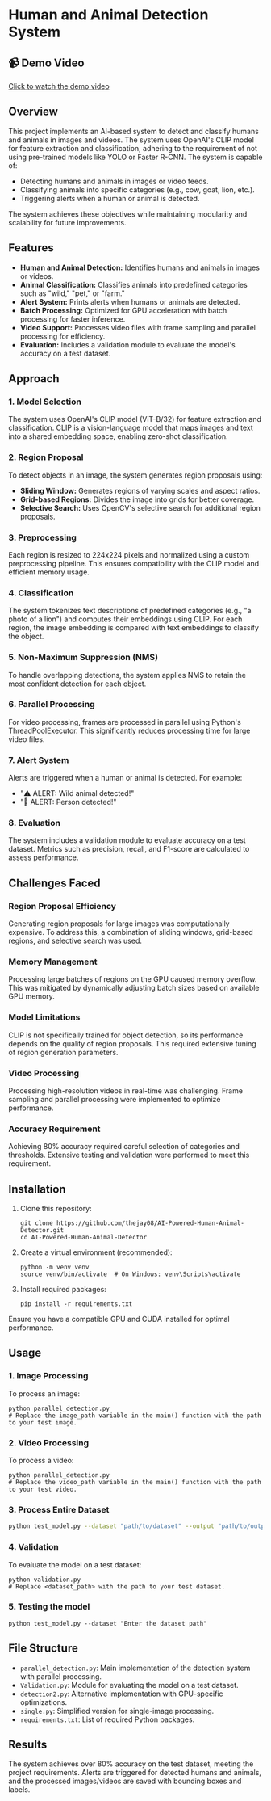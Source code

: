 # Human and Animal Detection System

## 📹 Demo Video

[Click to watch the demo video](./https://github.com/thejay08/AI-Powered-Human-Animal-Detector/blob/main/Demo_Video.mp4)

## Overview
This project implements an AI-based system to detect and classify humans and animals in images and videos. The system uses OpenAI's CLIP model for feature extraction and classification, adhering to the requirement of not using pre-trained models like YOLO or Faster R-CNN. The system is capable of:

- Detecting humans and animals in images or video feeds.
- Classifying animals into specific categories (e.g., cow, goat, lion, etc.).
- Triggering alerts when a human or animal is detected.

The system achieves these objectives while maintaining modularity and scalability for future improvements.

## Features
- **Human and Animal Detection:** Identifies humans and animals in images or videos.
- **Animal Classification:** Classifies animals into predefined categories such as "wild," "pet," or "farm."
- **Alert System:** Prints alerts when humans or animals are detected.
- **Batch Processing:** Optimized for GPU acceleration with batch processing for faster inference.
- **Video Support:** Processes video files with frame sampling and parallel processing for efficiency.
- **Evaluation:** Includes a validation module to evaluate the model's accuracy on a test dataset.

## Approach

### 1. Model Selection
The system uses OpenAI's CLIP model (ViT-B/32) for feature extraction and classification. CLIP is a vision-language model that maps images and text into a shared embedding space, enabling zero-shot classification.

### 2. Region Proposal
To detect objects in an image, the system generates region proposals using:

- **Sliding Window:** Generates regions of varying scales and aspect ratios.
- **Grid-based Regions:** Divides the image into grids for better coverage.
- **Selective Search:** Uses OpenCV's selective search for additional region proposals.

### 3. Preprocessing
Each region is resized to 224x224 pixels and normalized using a custom preprocessing pipeline. This ensures compatibility with the CLIP model and efficient memory usage.

### 4. Classification
The system tokenizes text descriptions of predefined categories (e.g., "a photo of a lion") and computes their embeddings using CLIP. For each region, the image embedding is compared with text embeddings to classify the object.

### 5. Non-Maximum Suppression (NMS)
To handle overlapping detections, the system applies NMS to retain the most confident detection for each object.

### 6. Parallel Processing
For video processing, frames are processed in parallel using Python's ThreadPoolExecutor. This significantly reduces processing time for large video files.

### 7. Alert System
Alerts are triggered when a human or animal is detected. For example:

- "⚠️ ALERT: Wild animal detected!"
- "👤 ALERT: Person detected!"

### 8. Evaluation
The system includes a validation module to evaluate accuracy on a test dataset. Metrics such as precision, recall, and F1-score are calculated to assess performance.

## Challenges Faced

### Region Proposal Efficiency
Generating region proposals for large images was computationally expensive. To address this, a combination of sliding windows, grid-based regions, and selective search was used.

### Memory Management
Processing large batches of regions on the GPU caused memory overflow. This was mitigated by dynamically adjusting batch sizes based on available GPU memory.

### Model Limitations
CLIP is not specifically trained for object detection, so its performance depends on the quality of region proposals. This required extensive tuning of region generation parameters.

### Video Processing
Processing high-resolution videos in real-time was challenging. Frame sampling and parallel processing were implemented to optimize performance.

### Accuracy Requirement
Achieving 80% accuracy required careful selection of categories and thresholds. Extensive testing and validation were performed to meet this requirement.

## Installation
1. Clone this repository:
   ```
   git clone https://github.com/thejay08/AI-Powered-Human-Animal-Detector.git
   cd AI-Powered-Human-Animal-Detector
   ```

2. Create a virtual environment (recommended):
   ```
   python -m venv venv
   source venv/bin/activate  # On Windows: venv\Scripts\activate
   ```

3. Install required packages:
   ```
   pip install -r requirements.txt
   ```

Ensure you have a compatible GPU and CUDA installed for optimal performance.

## Usage

### 1. Image Processing
To process an image:
```
python parallel_detection.py
# Replace the image_path variable in the main() function with the path to your test image.
```

### 2. Video Processing
To process a video:

```
python parallel_detection.py
# Replace the video_path variable in the main() function with the path to your test video.
```

### 3. Process Entire Dataset
```bash
python test_model.py --dataset "path/to/dataset" --output "path/to/output"
```

### 4. Validation
To evaluate the model on a test dataset:
```
python validation.py
# Replace <dataset_path> with the path to your test dataset.
```

### 5. Testing the model
```
python test_model.py --dataset "Enter the dataset path"
```


## File Structure
- `parallel_detection.py`: Main implementation of the detection system with parallel processing.
- `Validation.py`: Module for evaluating the model on a test dataset.
- `detection2.py`: Alternative implementation with GPU-specific optimizations.
- `single.py`: Simplified version for single-image processing.
- `requirements.txt`: List of required Python packages.

## Results
The system achieves over 80% accuracy on the test dataset, meeting the project requirements. Alerts are triggered for detected humans and animals, and the processed images/videos are saved with bounding boxes and labels.
